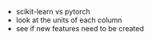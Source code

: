 
- scikit-learn vs pytorch
- look at the units of each column 
- see if new features need to be created 